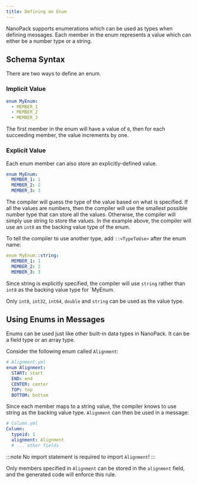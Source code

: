 ```yaml
---
title: Defining an Enum
---
```



NanoPack supports enumerations which can be used as types when defining messages.
Each member in the enum represents a value which can either be a number type or a string.

## Schema Syntax

There are two ways to define an enum.

### Implicit Value

```yaml
enum MyEnum:
  - MEMBER_1
  - MEMBER_2
  - MEMBER_3
```

The first member in the enum will have a value of `0`, then for each succeeding member, the value increments by one.

### Explicit Value

Each enum member can also store an explicitly-defined value.

```yaml
enum MyEnum:
  MEMBER_1: 1
  MEMBER_2: 2
  MEMBER_3: 3
```

The compiler will guess the type of the value based on what is specified.
If all the values are numbers, then the compiler will use the smallest possible number type that can store all the values.
Otherwise, the compiler will simply use string to store the values. In the example above, the compiler will use an `int8` as the backing value type of the enum.

To tell the compiler to use another type, add `::<TypeToUse>` after the enum name:

```yaml
enum MyEnum::string:
  MEMBER_1: 1
  MEMBER_2: 2
  MEMBER_3: 3
```

Since string is explicitly specified, the compiler will use `string` rather than `int8` as the backing value type for `MyEnum.

Only `int8`, `int32`, `int64`, `double` and `string` can be used as the value type.

## Using Enums in Messages

Enums can be used just like other built-in data types in NanoPack. It can be a field type or an array type.

Consider the following enum called `Alignment`:

```yaml
# Alignment.yml
enum Alignment:
  START: start
  END: end
  CENTER: center
  TOP: top
  BOTTOM: bottom
```

Since each member maps to a string value, the compiler knows to use string as the backing value type. `Alignment` can then be used in a message:

```yaml
# Column.yml
Column:
  typeid: 1
  alignment: Alignment
  # ... other fields
```

:::note
No import statement is required to import `Alignment`!
:::

Only members specified in `Alignment` can be stored in the `alignment` field, and the generated code will enforce this rule.
